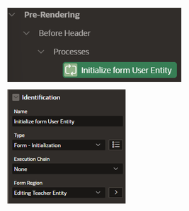 
![Alt text](../../../../apex/user-m-config-1.png)

![Alt text](../../../../apex/profile-t-config-4.png)

